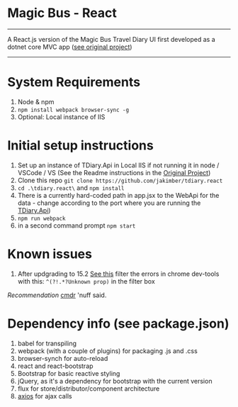 # Magic Bus - React
---
A React.js version of the Magic Bus Travel Diary UI first developed as a dotnet core MVC app ([see original project](https://github.com/jakimber/tdiary "Original Magic Bus MVC Project"))

---
# System Requirements
1. Node & npm
2. `npm install webpack browser-sync -g`
3. Optional: Local instance of IIS

# Initial setup instructions
1. Set up an instance of TDiary.Api in Local IIS if not running it in node / VSCode / VS (See the Readme instructions in the [Original Project](https://github.com/jakimber/tdiary "Original Magic Bus Project"))
2. Clone this repo `git clone https://github.com/jakimber/tdiary.react`
3. `cd .\tdiary.react\` and `npm install`
4. There is a currently hard-coded path in app.jsx to the WebApi for the data - change according to the port where you are running the [TDiary.Api](https://github.com/jakimber/tdiary "Original Magic Bus Project - Containing TDiary.Api"))
5. `npm run webpack`
6. in a second command prompt `npm start`

# Known issues
1. After updgrading to 15.2 [See this](https://github.com/themeteorchef/base/issues/157)
filter the errors in chrome dev-tools with this: `^(?!.*?Unknown prop)` in the filter box

*Recommendation* [cmdr](http://cmdr.net "Awesome sauce for command prompts") 'nuff said.

# Dependency info (see package.json)
1. babel for transpiling
2. webpack (with a couple of plugins) for packaging .js and .css
3. browser-synch for auto-reload
4. react and react-bootstrap
5. Bootstrap for basic reactive styling
6. jQuery, as it's a dependency for bootstrap with the current version
7. flux for store/distributor/component architecture
8. [axios](https://github.com/mzabriskie/axios "axios on github") for ajax calls

